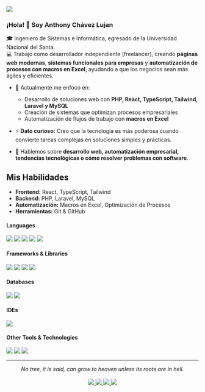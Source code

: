 ![](https://komarev.com/ghpvc/?username=AnthonyCh-L12)

### ¡Hola! 👋 Soy Anthony Chávez Lujan

🎓 Ingeniero de Sistemas e Informática, egresado de la Universidad Nacional del Santa.  
💻 Trabajo como desarrollador independiente (freelancer), creando **páginas web modernas**, **sistemas funcionales para empresas** y **automatización de procesos con macros en Excel**, ayudando a que los negocios sean más ágiles y eficientes.  

- 🔭 Actualmente me enfoco en:
  - Desarrollo de soluciones web con **PHP, React, TypeScript, Tailwind, Laravel y MySQL**  
  - Creación de sistemas que optimizan procesos empresariales  
  - Automatización de flujos de trabajo con **macros en Excel**  

- ⚡ **Dato curioso:** Creo que la tecnología es más poderosa cuando convierte tareas complejas en soluciones simples y prácticas.  
- 💬 Hablemos sobre **desarrollo web, automatización empresarial, tendencias tecnológicas o cómo resolver problemas con software**.  

## Mis Habilidades
- **Frontend:** React, TypeScript, Tailwind  
- **Backend:** PHP, Laravel, MySQL  
- **Automatización:** Macros en Excel, Optimización de Procesos  
- **Herramientas:** Git & GitHub  


<h4> Languages </h4>
<span> 
  <img src="https://img.shields.io/badge/HTML5-E34F26?style=for-the-badge&logo=html5&logoColor=white">
  <img src="https://img.shields.io/badge/CSS3-1572B6?style=for-the-badge&logo=css3&logoColor=white">
  <img src="https://img.shields.io/badge/JavaScript-F7DF1E?style=for-the-badge&logo=javascript&logoColor=black">
  <img src="https://img.shields.io/badge/TypeScript-3178C6?style=for-the-badge&logo=typescript&logoColor=white">
  <img src="https://img.shields.io/badge/PHP-777BB4?style=for-the-badge&logo=php&logoColor=white">
</span>

<h4> Frameworks & Libraries </h4>
<span>
  <img src="https://img.shields.io/badge/Laravel-FF2D20?style=for-the-badge&logo=laravel&logoColor=white">
  <img src="https://img.shields.io/badge/React-61DAFB?style=for-the-badge&logo=react&logoColor=black">
  <img src="https://img.shields.io/badge/Tailwind_CSS-38B2AC?style=for-the-badge&logo=tailwind-css&logoColor=white">
  <img src="https://img.shields.io/badge/Bootstrap-563D7C?style=for-the-badge&logo=bootstrap&logoColor=white">
</span>

<h4> Databases </h4>
<span>
  <img src="https://img.shields.io/badge/MySQL-4479A1?style=for-the-badge&logo=mysql&logoColor=white">
  <img src="https://img.shields.io/badge/Microsoft%20SQL%20Server-CC2927?style=for-the-badge&logo=microsoftsqlserver&logoColor=white">
</span>

<h4> IDEs </h4>
<span>
  <img src="https://img.shields.io/badge/Visual_Studio_Code-0078D4?style=for-the-badge&logo=visual%20studio%20code&logoColor=white">
</span>

<h4> Other Tools & Technologies </h4>
<span>
  <img src="https://img.shields.io/badge/Git-F05032?style=for-the-badge&logo=git&logoColor=white">
  <img src="https://img.shields.io/badge/GitHub-181717?style=for-the-badge&logo=github&logoColor=white">
  <img src="https://img.shields.io/badge/Xampp-F37623?style=for-the-badge&logo=xampp&logoColor=white">
</span>







<hr>
<p align="center">
   <i>No tree, it is said, can grow to heaven unless its roots are in hell.</i>
   <br>
<br>	
<a target="_blank" href="https://www.linkedin.com/in/anthony-chávez-lujan-36b84a314/">
  <img src="https://img.shields.io/badge/-LinkedIn-0077B5?style=for-the-badge&logo=Linkedin&logoColor=white"></img>
</a>
<a target="_blank" href="mailto:anthonymanuelchavezlujan@gmail.com">
  <img src="https://img.shields.io/badge/-Gmail-D14836?style=for-the-badge&logo=Gmail&logoColor=white"></img>
</a>
<a target="_blank" href="https://www.facebook.com/anthomymanuel.chavezlujan/">
  <img src="https://img.shields.io/badge/-Facebook-1877F2?style=for-the-badge&logo=Facebook&logoColor=white"></img>
</a>
<a target="_blank" href="https://www.instagram.com/anthony.chavezz/">
  <img src="https://img.shields.io/badge/-Instagram-E4405F?style=for-the-badge&logo=Instagram&logoColor=white"></img>
</a>
<br>

</p>
